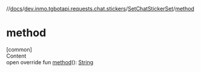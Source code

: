 //[docs](../../../index.md)/[dev.inmo.tgbotapi.requests.chat.stickers](../index.md)/[SetChatStickerSet](index.md)/[method](method.md)



# method  
[common]  
Content  
open override fun [method](method.md)(): [String](https://kotlinlang.org/api/latest/jvm/stdlib/kotlin/-string/index.html)  



